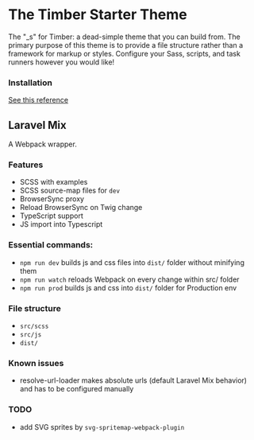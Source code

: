 
# The Timber Starter Theme

The "_s" for Timber: a dead-simple theme that you can build from. The primary purpose of this theme is to provide a file structure rather than a framework for markup or styles. Configure your Sass, scripts, and task runners however you would like!

### Installation

[See this reference](README.timber.md)

## Laravel Mix

A Webpack wrapper.

### Features
* SCSS with examples
* SCSS source-map files for `dev`
* BrowserSync proxy
* Reload BrowserSync on Twig change
* TypeScript support
* JS import into Typescript

### Essential commands:
* `npm run dev` builds js and css files into `dist/` folder without minifying them
* `npm run watch` reloads Webpack on every change within src/ folder
* `npm run prod` builds js and css into `dist/` folder for Production env

### File structure
* `src/scss`
* `src/js`
* `dist/`

### Known issues
* resolve-url-loader makes absolute urls (default Laravel Mix behavior)
and has to be configured manually

### TODO
* add SVG sprites by `svg-spritemap-webpack-plugin`

